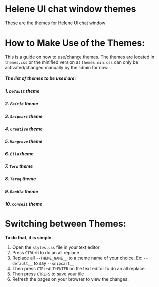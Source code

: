 # **Helene UI chat window themes**

These are the themes for Helene UI chat window

# **How to Make Use of the Themes:**
This is a guide on how to use/change themes. The themes are located in `themes.css` or the minified version as `themes.min.css` can only be activated/changed manually by the admin for now.

##### The list of themes to be used are:

##### 1. `Default` theme
##### 2. `Faitie` theme
##### 3. `Snipcart` theme
##### 4. `Creative` theme
##### 5. `Mangrove` theme
##### 6. `Ella` theme
##### 7. `Torn` theme
##### 8. `Tareq` theme
##### 9. `Baobla` theme
##### 10. `Conseil` theme

# **Switching between Themes:**

**To do that, it is simple.**
1. Open the `styles.css` file in your text editor
2. Press `CTRL+H` to do an all replace
3. Replace all `--THEME_NAME__` to a theme name of your choice. Ex: `--default__` to say `--snipcart__`
4. Then press `CTRL+ALT+ENTER` on the text editor to do an all replace.
5. Then press `CTRL+S` to save your file
6. Refresh the pages on your browser to view the changes.